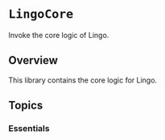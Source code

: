 # ``LingoCore``

Invoke the core logic of Lingo.

## Overview

This library contains the core logic for Lingo.

## Topics

### Essentials
